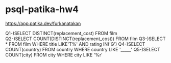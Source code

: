 # psql-patika-hw4
https://app.patika.dev/furkanatakan


Q1-)SELECT DISTINCT(replacement_cost) FROM film\
Q2-)SELECT COUNT(DISTINCT(replacement_cost)) FROM film
Q3-)SELECT * FROM film WHERE title LIKE'T%' AND rating IN('G')
Q4-)SELECT COUNT(country) FROM country WHERE country LIKE '_____'
Q5-)SELECT COUNT(city) FROM city WHERE city LIKE '%r'
